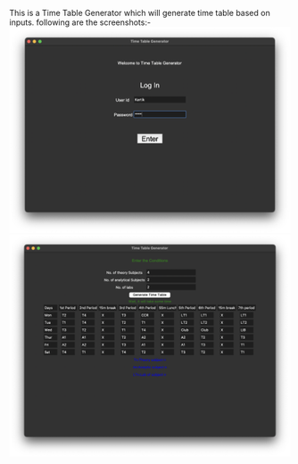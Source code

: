 This is a Time Table Generator which will generate time table based on inputs.
following are the screenshots:-
<img src="Screenshot 2023-08-27 at 10.10.41 PM.png">
<img src="Screenshot 2023-08-27 at 10.11.05 PM.png">

